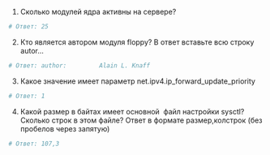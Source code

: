 1. Сколько модулей ядра активны на сервере?
```sh
# Ответ: 25
```

2. Кто является автором модуля floppy? В ответ вставьте всю строку autor...
```sh
# Ответ: author:         Alain L. Knaff
```

3. Какое значение имеет параметр net.ipv4.ip_forward_update_priority
```sh
# Ответ: 1
```

4. Какой размер в байтах имеет основной  файл настройки sysctl? Сколько строк в этом файле? Ответ в формате размер,колстрок (без пробелов через запятую)
```sh
# Ответ: 107,3
```
